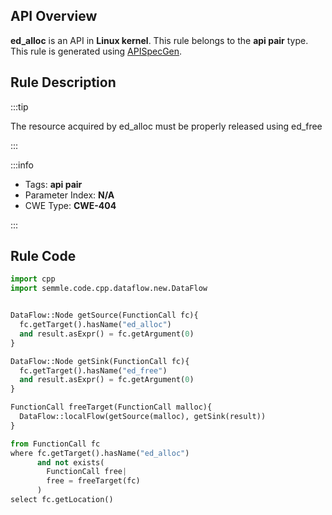 ---
---


## API Overview
**ed_alloc** is an API in **Linux kernel**. This rule belongs to the **api pair** type. This rule is generated using [APISpecGen](../../tools/APISpecGen).
## Rule Description

:::tip

The resource acquired by ed_alloc must be properly released using ed_free

:::

:::info

- Tags: **api pair**
- Parameter Index: **N/A**
- CWE Type: **CWE-404**

:::

## Rule Code
```python
import cpp
import semmle.code.cpp.dataflow.new.DataFlow


DataFlow::Node getSource(FunctionCall fc){
  fc.getTarget().hasName("ed_alloc")
  and result.asExpr() = fc.getArgument(0)
}

DataFlow::Node getSink(FunctionCall fc){
  fc.getTarget().hasName("ed_free")
  and result.asExpr() = fc.getArgument(0)
}

FunctionCall freeTarget(FunctionCall malloc){
  DataFlow::localFlow(getSource(malloc), getSink(result))
}

from FunctionCall fc
where fc.getTarget().hasName("ed_alloc")
      and not exists(
        FunctionCall free| 
        free = freeTarget(fc)
      )
select fc.getLocation()

    
```